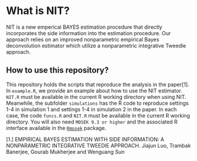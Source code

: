 What is NIT?
======

NIT is a new emperical BAYES estimation procedure that directly incorporates the side information into the estimation procedure. Our approach relies on an improved nonparametric empirical Bayes deconvolution estimator which utilize a nonparametric integrative Tweedie approach.


How to use this repository?
----------

This repository holds the scripts that reproduce the analysis in the paper[1]. In `example.R`, we provide an example about how to use the NIT estimator. `NIT.R` must be available in the current R working directory when using NIT. Meanwhile, the subfolder `simulations` has the R code to reproduce settings 1-4 in  simulation 1 and settings 1-4 in simulation 2 in the paper. In each case, the code `funcs.R` and `NIT.R` must be available in the current R working directory. You will also need `MOSEK 9.3 or higher` and the associated R interface available in the [`Rmosek`](https://docs.mosek.com/latest/rmosek/index.html) package.

[1.] EMPIRICAL BAYES ESTIMATION WITH SIDE INFORMATION: A NONPARAMETRIC INTEGRATIVE TWEEDIE APPROACH. Jiajun Luo, Trambak Banerjee, Gourab Mukherjee and Wenguang Sun

